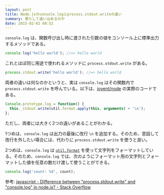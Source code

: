 ```yaml
---
layout: post
title: Node.jsのconsole.logとprocess.stdout.writeの違い
summary: 果たして違いはあるのか
date: 2015-02-02 08:52
---
```


`console.log` は、関数呼び出し時に渡された引数の値をコンソール上に標準出力するメソッドである。

```js
console.log('hello world'); //=> hello world
```

これとほぼ同じ用途で使われるメソッドに `process.stdout.write` がある。

```js
process.stdout.write('hello world'); //=> hello world
```

両者の違いは何なのかというと、実は `console.log` はその関数内で `process.stdout.write` を呼んでいる。以下は、[joyent/node] の実際のコードである。

```js
Console.prototype.log = function() {
  this._stdout.write(util.format.apply(this, arguments) + '\n');
};
```

ただし、両者には大きく2つの違いがあることがわかる。

1つめは、`console.log` は出力の最後に改行 `\n` を追加する。そのため、意図して改行を外したい場合には、代わりに `process.stdout.write` を使うと良い。

2つめは、`console.log` は [`util.format`][util.format] を使って文字列をフォーマットしている。そのため、`console.log` では、次のようにフォーマット用の文字列とフォーマットした値を任意の数だけ渡して使うことができる。

```js
console.log('count: %d', count);
```

参考: [javascript - Difference between "process.stdout.write" and "console.log" in node.js? - Stack Overflow][stackoverflow]

[joyent/node]: https://github.com/joyent/node/blob/master/lib%2Fconsole.js#L55
[stackoverflow]: http://stackoverflow.com/questions/4976466/difference-between-process-stdout-write-and-console-log-in-node-js
[util.format]: http://nodejs.org/api/util.html#util_util_format_format
